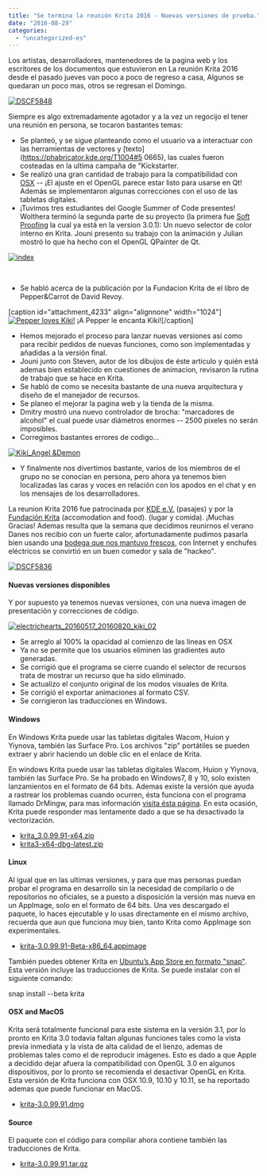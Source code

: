 ```yaml
---
title: "Se termina la reunión Krita 2016 - Nuevas versiones de prueba."
date: "2016-08-29"
categories: 
  - "uncategorized-es"
---
```


Los artistas, desarrolladores, mantenedores de la pagina web y los escritores de los documentos que estuvieron en La reunión Krita 2016 desde el pasado jueves van poco a poco de regreso a casa, Algunos se quedaran un poco mas, otros se regresan el Domingo.

[![DSCF5848](images/DSCF5848-1024x768.jpg)](https://krita.org/wp-content/uploads/2016/08/DSCF5848.jpg)

Siempre es algo extremadamente agotador y a la vez un regocijo el tener una reunión en persona, se tocaron bastantes temas:

- Se planteó, y se sigue planteando como el usuario va a interactuar con las herramientas de vectores y [texto](https://phabricator.kde.org/T1004#5 0665), las cuales fueron costeadas en la ultima campaña de "Kickstarter.
- Se realizó una gran cantidad de trabajo para la compatibilidad con [OSX](https://codereview.qt-project.org/#/c/166202) -- ¡El ajuste en el OpenGL parece estar listo para usarse en Qt! Además se implementaron algunas correcciones con el uso de las tabletas digitales.
- ¡Tuvimos tres estudiantes del Google Summer of Code presentes! Wolthera terminó la segunda parte de su proyecto (la primera fue [Soft Proofing](http://wolthera.info/?p=802) la cual ya está en la version 3.0.1): Un nuevo selector de color interno en Krita. Jouni presento su trabajo con la animación y Julian mostró lo que ha hecho con el OpenGL QPainter de Qt.

[![index](images/index-1024x584.png)](https://krita.org/wp-content/uploads/2016/08/index.png)

 

- Se habló acerca de la publicación por la Fundacion Krita de el libro de Pepper&Carrot de David Revoy.

\[caption id="attachment\_4233" align="alignnone" width="1024"\][![Pepper loves Kiki!](images/PepperLovesKiki_001-1024x724.png)](https://krita.org/wp-content/uploads/2016/08/PepperLovesKiki_001.png) ¡A Pepper le encanta Kiki!\[/caption\]

- Hemos mejorado el proceso para lanzar nuevas versiones así como para recibir pedidos de nuevas funciones, como son implementadas y añadidas a la versión final.
- Jouni junto con Steven, autor de los dibujos de éste articulo y quién está ademas bien establecido en cuestiones de animacion, revisaron la rutina de trabajo que se hace en Krita.
- Se habló de como se necesita bastante de una nueva arquitectura y diseño de el manejador de recursos.
- Se planeo el mejorar la pagina web y la tienda de la misma.
- Dmitry mostró una nuevo controlador de brocha: "marcadores de alcohol" el cual puede usar diámetros enormes -- 2500 pixeles no serán imposibles.
- Corregimos bastantes errores de codigo...

[![Kiki_Angel &Demon](images/Kiki_Angel-Demon-1-1024x724.png)](https://krita.org/wp-content/uploads/2016/08/Kiki_Angel-Demon-1.png)

- Y finalmente nos divertimos bastante, varios de los miembros de el grupo no se conocían en persona, pero ahora ya tenemos bien localizadas las caras y voces en relación con los apodos en el chat y en los mensajes de los desarrolladores.

La reunion Krita 2016 fue patrocinada por [KDE e.V.](https://www.kde.org/community/donations/) (pasajes) y por la [Fundación Krita](https://krita.org/en/support-us/donations/) (accomodation and food). (lugar y comida). ¡Muchas Gracias! Ademas resulta que la semana que decidimos reunirnos el verano Danes nos recibio con un fuerte calor, afortunadamente pudimos pasarla bien usando una [bodega que nos mantuvo frescos](http://petrusenpaulus.eu/), con Internet y enchufes eléctricos se convirtió en un buen comedor y sala de "hackeo".

[![DSCF5836](images/DSCF5836-1024x768.jpg)](https://krita.org/wp-content/uploads/2016/08/DSCF5836.jpg)

#### Nuevas versiones disponibles

Y por supuesto ya tenemos nuevas versiones, con una nueva imagen de presentación y correcciones de código.

[![electrichearts_20160517_20160820_kiki_02](images/electrichearts_20160517_20160820_kiki_02-1024x594.png)](https://krita.org/wp-content/uploads/2016/08/electrichearts_20160517_20160820_kiki_02.png)

- Se arreglo al 100% la opacidad al comienzo de las lineas en OSX
- Ya no se permite que los usuarios eliminen las gradientes auto generadas.
- Se corrigió que el programa se cierre cuando el selector de recursos trata de mostrar un recurso que ha sido eliminado.
- Se actualizo el conjunto original de los modos visuales de Krita.
- Se corrigió el exportar animaciones al formato CSV.
- Se corrigieron las traducciones en Windows.

#### Windows

En Windows Krita puede usar las tabletas digitales Wacom, Huion y Yiynova, también las Surface Pro. Los archivos "zip" portátiles se pueden extraer y abrir haciendo un doble clic en el enlace de Krita.

En windows Krita puede usar las tabletas digitales Wacom, Huion y Yiynova, también las Surface Pro. Se ha probado en Windows7, 8 y 10, solo existen lanzamientos en el formato de 64 bits. Ademas existe la versión que ayuda a rastrear los problemas cuando ocurren, ésta funciona con el programa llamado DrMingw, para mas información [visita ésta página](https://docs.krita.org/KritaFAQ/es#.C2.BFComo_puedo_crear_un_.22backtrace.22_en_Windows.3F). En esta ocasión, Krita puede responder mas lentamente dado a que se ha desactivado la vectorización.

- [krita\_3.0.99.91-x64.zip](http://files.kde.org/krita/3/windows/devbuilds/krita_3.0.99.91-x64.zip)
- [krita3-x64-dbg-latest.zip](http://files.kde.org/krita/3/windows/debugbuilds/krita3-x64-dbg-latest.zip)

#### Linux

Al igual que en las ultimas versiones, y para que mas personas puedan probar el programa en desarrollo sin la necesidad de compilarlo o de repositorios no oficiales, se a puesto a disposición la versión mas nueva en un AppImage, solo en el formato de 64 bits. Una ves descargado el paquete, lo haces ejecutable y lo usas directamente en el mismo archivo, recuerda que aun que funciona muy bien, tanto Krita como AppImage son experimentales.

- [krita-3.0.99.91-Beta-x86\_64.appimage](http://files.kde.org/krita/3/linux/devbuilds/krita-3.0.99.91-Beta-x86_64.appimage)

También puedes obtener Krita en [Ubuntu’s App Store en formato "snap"](https://uappexplorer.com/app/krita.krita). Esta versión incluye las traducciones de Krita. Se puede instalar con el siguiente comando:

snap install --beta krita

#### OSX and MacOS

Krita será totalmente funcional para este sistema en la versión 3.1, por lo pronto en Krita 3.0 todavía faltan algunas funciones tales como la vista previa inmediata y la vista de alta calidad de el lienzo, ademas de problemas tales como el de reproducir imágenes. Esto es dado a que Apple a decidido dejar afuera la compatibilidad con OpenGL 3.0 en algunos dispositivos, por lo pronto se recomienda el desactivar OpenGL en Krita. Esta versión de Krita funciona con OSX 10.9, 10.10 y 10.11, se ha reportado ademas que puede funcionar en MacOS.

- [krita-3.0.99.91.dmg](http://files.kde.org/krita/3/osx/devbuilds/krita-3.0.99.91.dmg)

#### Source

El paquete con el código para compilar ahora contiene también las traducciones de Krita.

- [krita-3.0.99.91.tar.gz](http://files.kde.org/krita/3/source/krita-3.0.99.91.tar.gz)
